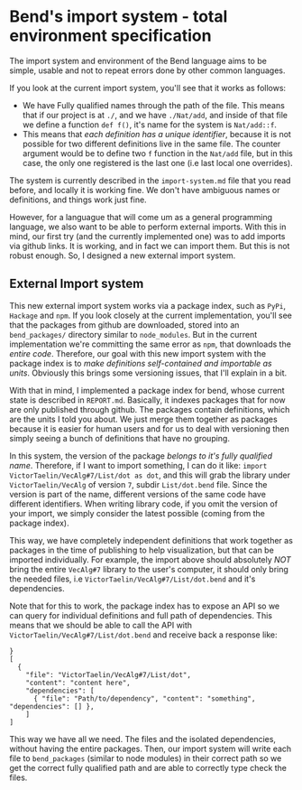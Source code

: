 
# Bend's import system - total environment specification

The import system and environment of the Bend language aims to be simple, usable and not to repeat errors done by other common languages.

If you look at the current import system, you'll see that it works as follows:
- We have Fully qualified names through the path of the file. This means that if our project is at `./`, and we have `./Nat/add`, and inside of that file we define a function `def f()`, it's name for the system is `Nat/add::f`.
- This means that *each definition has a unique identifier*, because it is not possible for two different definitions live in the same file. The counter argument would be to define two `f` function in the `Nat/add` file, but in this case, the only one registered is the last one (i.e last local one overrides).

The system is currently described in the `import-system.md` file that you read before, and locally it is working fine. We don't have ambiguous names or definitions, and things work just fine.

However, for a languague that will come um as a general programming language, we also want to be able to perform external imports. With this in mind, our first try (and the currently implemented one) was to add imports via github links. It is working, and in fact we can import them. But this is not robust enough. So, I designed a new external import system.

## External Import system

This new external import system works via a package index, such as `PyPi`, `Hackage` and `npm`.
If you look closely at the current implementation, you'll see that the packages from github are downloaded, stored into an `bend_packages/` directory similar to `node_modules`. But in the current implementation we're committing the same error as `npm`, that downloads the *entire code*. Therefore, our goal with this new import system with the package index is to *make definitions self-contained and importable as units*. Obviously this brings some versioning issues, that I'll explain in a bit.

With that in mind, I implemented a package index for bend, whose current state is described in `REPORT.md`. Basically, it indexes packages that for now are only published through github. The packages contain definitions, which are the units I told you about. We just merge them together as packages because it is easier for human users and for us to deal with versioning then simply seeing a bunch of definitions that have no grouping. 

In this system, the version of the package *belongs to it's fully qualified name*. Therefore, if I want to import something, I can do it like: `import VictorTaelin/VecAlg#7/List/dot as dot`, and this will grab the library under `VictorTaelin/VecAlg` of version `7`, subdir `List/dot.bend` file. Since the version is part of the name, different versions of the same code have different identifiers. When writing library code, if you omit the version of your import, we simply consider the latest possible (coming from the package index).

This way, we have completely independent definitions that work together as packages in the time of publishing to help visualization, but that can be imported individually. For example, the import above should absolutely *NOT* bring the entire `VecAlg#7` library to the user's computer, it should only bring the needed files, i.e `VictorTaelin/VecAlg#7/List/dot.bend` and it's dependencies.

Note that for this to work, the package index has to expose an API so we can query for individual definitions and full path of dependencies. This means that we should be able to call the API with `VictorTaelin/VecAlg#7/List/dot.bend` and receive back a response like:

```
}
[
  {
    "file": "VictorTaelin/VecAlg#7/List/dot", 
    "content": "content here",
    "dependencies": [
      { "file": "Path/to/dependency", "content": "something",  "dependencies": [] }, 
    ]
]
```

This way we have all we need. The files and the isolated dependencies, without having the entire packages. Then, our import system will write each file to `bend_packages` (similar to node modules) in their correct path so we get the correct fully qualified path and are able to correctly type check the files.



